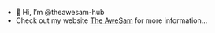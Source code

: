 - 👋 Hi, I’m @theawesam-hub
- Check out my website <a href="samuel-bronnenmeier.github.io">The AweSam</a> for more information...
